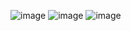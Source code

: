 ![image](https://github.com/ardaltunel/github-spray-2021/assets/35379428/ffc2a608-d367-455e-a27c-07a77263040b)
![image](https://github.com/ardaltunel/github-spray-2021/assets/35379428/ee890299-c16f-41b7-a430-bd006cd869ec)
![image](https://github.com/ardaltunel/github-spray-2021/assets/35379428/990d1d2c-0a16-44ed-843b-799022b696ce)
